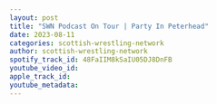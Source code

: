 ```yaml
---
layout: post
title: "SWN Podcast On Tour | Party In Peterhead"
date: 2023-08-11
categories: scottish-wrestling-network
author: scottish-wrestling-network
spotify_track_id: 48FaIIM8kSaIU05DJ8DnFB
youtube_video_id: 
apple_track_id: 
youtube_metadata: 
---
```

